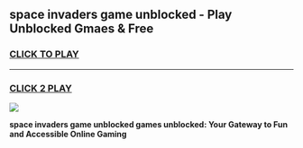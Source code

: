 
## space invaders game unblocked - Play Unblocked Gmaes & Free
<h3>
<a href="https://news.freeplayer.one?title=space_invaders_game_unblocked&ref=23F">CLICK TO PLAY</a></h3>
<hr>

<h3>
<a href="https://news.freeplayer.one?title=space_invaders_game_unblocked&ref=23F">CLICK 2 PLAY</a>
  
</h3>

<a href="https://news.freeplayer.one?title=space_invaders_game_unblocked&ref=23F/"><img src="https://clearcache.store/games.png"></a>


**space invaders game unblocked games unblocked: Your Gateway to Fun and Accessible Online Gaming**
